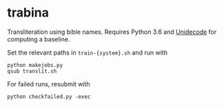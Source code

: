 # trabina

Transliteration using bible names. Requires Python 3.6 and [Unidecode](https://pypi.python.org/pypi/Unidecode) for computing a baseline.

Set the relevant paths in `train-{system}.sh` and run with

    python makejobs.py
    qsub translit.sh

For failed runs, resubmit with

    python checkfailed.py -exec
